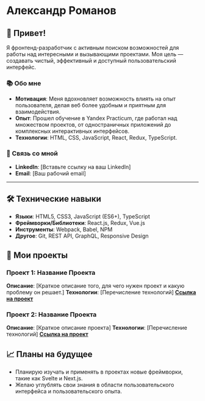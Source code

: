 # Александр Романов

## 👋 Привет!

Я фронтенд-разработчик с активным поиском возможностей для работы над интересными и вызывающими проектами. Моя цель — создавать чистый, эффективный и доступный пользовательский интерфейс.

### 📚 Обо мне
- **Мотивация**: Меня вдохновляет возможность влиять на опыт пользователя, делая веб более удобным и приятным для взаимодействия.
- **Опыт**: Прошел обучение в Yandex Practicum, где работал над множеством проектов, от одностраничных приложений до комплексных интерактивных интерфейсов.
- **Технологии**: HTML, CSS, JavaScript, React, Redux, TypeScript.

### 🔗 Связь со мной
- **LinkedIn**: [Вставьте ссылку на ваш LinkedIn]
- **Email**: [Ваш рабочий email]

---

## 🛠️ Технические навыки
- **Языки**: HTML5, CSS3, JavaScript (ES6+), TypeScript
- **Фреймворки/Библиотеки**: React.js, Redux, Vue.js
- **Инструменты**: Webpack, Babel, NPM
- **Другое**: Git, REST API, GraphQL, Responsive Design

## 📄 Мои проекты
### Проект 1: Название Проекта
**Описание**: [Краткое описание того, для чего нужен проект и какую проблему он решает.]
**Технологии**: [Перечисление технологий]
**[Ссылка на проект](URL_проекта)**

### Проект 2: Название Проекта
**Описание**: [Краткое описание проекта]
**Технологии**: [Перечисление технологий]
**[Ссылка на проект](URL_проекта)**

## 📈 Планы на будущее
- Планирую изучать и применять в проектах новые фреймворки, такие как Svelte и Next.js.
- Желаю углублять свои знания в области пользовательского интерфейса и пользовательского опыта.

